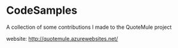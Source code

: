 # CodeSamples

A collection of some contributions I made to the QuoteMule project

website:
http://quotemule.azurewebsites.net/
